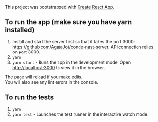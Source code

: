 This project was bootstrapped with [Create React App](https://github.com/facebook/create-react-app).
## To run the app (make sure you have yarn installed)
1. Install and start the server first so that it takes the port 3000: https://github.com/AgataJot/conde-nast-server. API connection relies on port 3000.
1. `yarn`
1. `yarn start` - Runs the app in the development mode. Open [http://localhost:3000](http://localhost:3000) to view it in the browser.

The page will reload if you make edits.<br>
You will also see any lint errors in the console.

## To run the tests
1. `yarn`
1. `yarn test` - Launches the test runner in the interactive watch mode.

